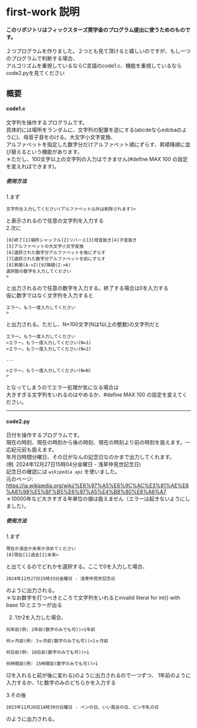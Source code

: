 # first-work  説明
#### このリポジトリはフィックスターズ奨学金のプログラム提出に使うためのものです。
２つプログラムを作りました。２つとも見て頂けると嬉しいのですが、もし一つのプログラムで判断する場合、  
アルゴリズムを重視しているならC言語のcode1.c、機能を重視しているならcode2.pyを見てください

## 概要
#### code1.c
文字列を操作するプログラムです。  
具体的には場所をランダムに、文字列の配置を逆にする(abcdeならedcbaのように)、母音子音をのける。大文字小文字変換、  
アルファベットを指定した数字分だけアルファベット順にずらす、昇順降順に並び替えるという機能があります。  
＊ただし、100文字以上の文字列の入力はできません(#define MAX 100 の設定を変えればできます)。
##### 使用方法
1.まず
```
文字列を入力してください(アルファベット以外は削除されます)>    
```
と表示されるので任意の文字列を入力する  
2.次に
```
[0]終了[1]場所シャッフル[2]リバース[3]母音抜き[4]子音抜き
[5]アルファベットの大文字小文字変換
[6]選択された数字分アルファベットを後にずらす
[7]選択された数字分アルファベットを前にずらす
[8]昇順(A->Z)[9]降順(Z->A)
選択肢の数字を入力してください
>
```
と出力されるので任意の数字を入力する。終了する場合は0を入力する  
仮に数字ではなく文字列を入力すると
```
エラー。もう一度入力してください
>
```
と出力される。ただし、N*100文字(Nは1以上の整数)の文字列だと
```
エラー。もう一度入力してください
>エラー。もう一度入力してください(N=1)
>エラー。もう一度入力してください(N=2)

...

>エラー。もう一度入力してください(N=N)
>
```
となってしまうのでエラー処理が気になる場合は  
大きすぎる文字列をいれるのはやめるか、#define MAX 100 の設定を変えてください。  

---

#### code2.py
日付を操作するプログラムです。  
現在の時刻、現在の時刻から後の時刻、現在の時刻より前の時刻を扱えます。一応紀元前も扱えます。  
年月日時間分曜日、その日がなんの記念日なのかまで出力してくれます。  
(例: 2024年12月27日15時04分金曜日 - 浅草仲見世記念日)  
記念日の確認には
*`wikipedia api`* 
を使いました。  
元のページ:
https://ja.wikipedia.org/wiki/%E6%97%A5%E6%9C%AC%E3%81%AE%E8%A8%98%E5%BF%B5%E6%97%A5%E4%B8%80%E8%A6%A7  
＊10000年など大きすぎる年単位の値は扱えません（エラーは起きないようにしました）。
##### 使用方法
1.まず
```
現在か過去か未来か決めてください
[0]現在[1]過去[2]未来>
```
と出てくるのでどれかを選択する。ここで0を入力した場合、  
```
2024年12月27日15時33分金曜日 - 浅草仲見世記念日
```
のように出力される。  
＊なお数字を打つべきところで文字列をいれるとinvalid literal for int() with base 10:とエラーが出る  

2. 1か2を入力した場合、
```
何年前(例: 2年前(数字のみでも可))>1年前
```
```
何ヶ月前(例: 3ヶ月前(数字のみでも可))>1ヶ月前
```
```
何日前(例: 10日前(数字のみでも可))>1
```
```
何時間前(例: 15時間前(数字のみでも可))>1
```
(2を入れると前が後に変わる)のように出力されるので一つずつ、
1年前のように入力するか、1と数字のみのどちらかを入力する  

3.その後
```
2023年11月26日14時39分日曜日 - ペンの日、いい風呂の日、ビン牛乳の日
```
のように出力される。

 　
